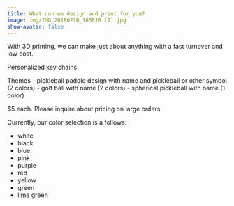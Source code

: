 ```yaml
---
title: What can we design and print for you?
image: img/IMG_20180210_185818 (1).jpg
show-avatar: false
---
```


With 3D printing, we can make just about anything with a fast turnover and low cost. 

Personalized key chains:

  Themes  - pickleball paddle design with name and pickleball or other symbol (2 colors)
          - golf ball with name (2 colors)
          - spherical pickleball with name (1 color)
          
        
  $5 each. Please inquire about pricing on large orders

Currently, our color selection is a follows:
- white
- black
- blue
- pink
- purple
- red
- yellow
- green
- lime green
